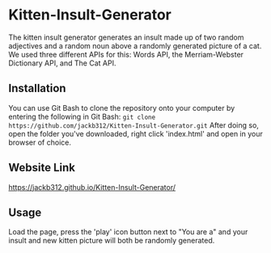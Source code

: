 # Kitten-Insult-Generator
The kitten insult generator generates an insult made up of two random adjectives and a random noun above a randomly generated picture of a cat.
We used three different APIs for this: Words API, the Merriam-Webster Dictionary API, and The Cat API.

## Installation
You can use Git Bash to clone the repository onto your computer by entering the following in Git Bash:
```git clone https://github.com/jackb312/Kitten-Insult-Generator.git```
After doing so, open the folder you've downloaded, right click 'index.html' and open in your browser of choice.

## Website Link
https://jackb312.github.io/Kitten-Insult-Generator/

## Usage
Load the page, press the 'play' icon button next to "You are a" and your insult and new kitten picture will both be randomly generated.
